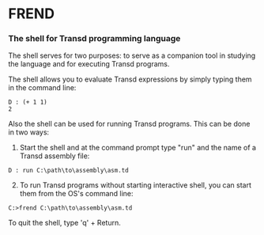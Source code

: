 # FREND
### The shell for Transd programming language 

The shell serves for two purposes: to serve as a companion tool in studying
the language and for executing Transd programs.

The shell allows you to evaluate Transd expressions by simply typing them in
the command line:

```
D : (+ 1 1)
2
```

Also the shell can be used for running Transd programs. This can be done in
two ways:

1. Start the shell and at the command prompt type "run" and the name of a
Transd assembly file:

`D : run C:\path\to\assembly\asm.td`

2. To run Transd programs without starting interactive shell, you can start
them from the OS's command line:

`C:>frend C:\path\to\assembly\asm.td`

To quit the shell, type 'q' + Return.
